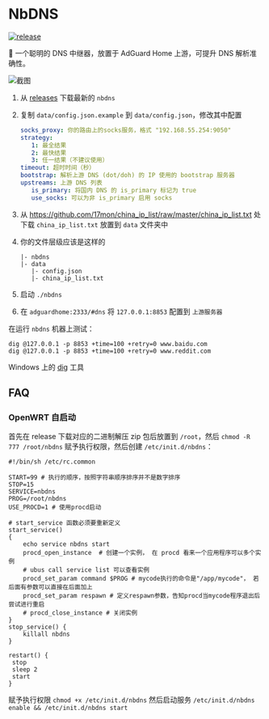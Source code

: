# NbDNS

[![release](https://img.shields.io/github/v/release/naiba/nbdns?color=brightgreen&label=NbDNS&style=for-the-badge&logo=github)](https://github.com/naiba/nbdns/releases)

:seal: 一个聪明的 DNS 中继器，放置于 AdGuard Home 上游，可提升 DNS 解析准确性。

![截图](http://inews.gtimg.com/newsapp_ls/0/14876631746/0)

1. 从 [releases](https://github.com/naiba/nbdns/releases) 下载最新的 `nbdns`
2. 复制 `data/config.json.example` 到 `data/config.json`，修改其中配置

   ```yaml
   socks_proxy: 你的路由上的socks服务，格式 "192.168.55.254:9050"
   strategy:
      1: 最全结果
      2: 最快结果
      3: 任一结果（不建议使用）
   timeout: 超时时间（秒）
   bootstrap: 解析上游 DNS (dot/doh) 的 IP 使用的 bootstrap 服务器
   upstreams: 上游 DNS 列表
      is_primary: 将国内 DNS 的 is_primary 标记为 true
      use_socks: 可以为非 is_primary 启用 socks
   ```

3. 从 <https://github.com/17mon/china_ip_list/raw/master/china_ip_list.txt> 处下载 `china_ip_list.txt` 放置到 `data` 文件夹中
4. 你的文件层级应该是这样的

   ```shell
   |- nbdns
   |- data
      |- config.json
      |- china_ip_list.txt
   ```

5. 启动 `./nbdns`
6. 在 `adguardhome:2333/#dns` 将 `127.0.0.1:8853` 配置到 `上游服务器`

在运行 `nbdns` 机器上测试：

```shell
dig @127.0.0.1 -p 8853 +time=100 +retry=0 www.baidu.com
dig @127.0.0.1 -p 8853 +time=100 +retry=0 www.reddit.com
```

Windows 上的 [dig](https://help.dyn.com/how-to-use-binds-dig-tool/) 工具

## FAQ

### OpenWRT 自启动

首先在 release 下载对应的二进制解压 zip 包后放置到 `/root`，然后 `chmod -R 777 /root/nbdns` 赋予执行权限，然后创建 `/etc/init.d/nbdns`：

```shell
#!/bin/sh /etc/rc.common

START=99 # 执行的顺序，按照字符串顺序排序并不是数字排序
STOP=15
SERVICE=nbdns
PROG=/root/nbdns
USE_PROCD=1 # 使用procd启动

# start_service 函数必须要重新定义
start_service()
{
    echo service nbdns start
    procd_open_instance  # 创建一个实例， 在 procd 看来一个应用程序可以多个实例
    # ubus call service list 可以查看实例
    procd_set_param command $PROG # mycode执行的命令是"/app/mycode"， 若后面有参数可以直接在后面加上
    procd_set_param respawn # 定义respawn参数，告知procd当mycode程序退出后尝试进行重启
    # procd_close_instance # 关闭实例
}
stop_service() {
    killall nbdns
}

restart() {
 stop
 sleep 2
 start
}
```

赋予执行权限 `chmod +x /etc/init.d/nbdns` 然后启动服务 `/etc/init.d/nbdns enable && /etc/init.d/nbdns start`
